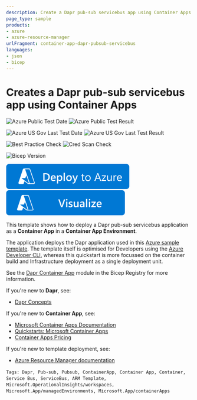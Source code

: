 ```yaml
---
description: Create a Dapr pub-sub servicebus app using Container Apps.
page_type: sample
products:
- azure
- azure-resource-manager
urlFragment: container-app-dapr-pubsub-servicebus
languages:
- json
- bicep
---
```

# Creates a Dapr pub-sub servicebus app using Container Apps

![Azure Public Test Date](https://azurequickstartsservice.blob.core.windows.net/badges/quickstarts/microsoft.app/container-app-dapr-pubsub-servicebus/PublicLastTestDate.svg)
![Azure Public Test Result](https://azurequickstartsservice.blob.core.windows.net/badges/quickstarts/microsoft.app/container-app-dapr-pubsub-servicebus/PublicDeployment.svg)

![Azure US Gov Last Test Date](https://azurequickstartsservice.blob.core.windows.net/badges/quickstarts/microsoft.app/container-app-dapr-pubsub-servicebus/FairfaxLastTestDate.svg)
![Azure US Gov Last Test Result](https://azurequickstartsservice.blob.core.windows.net/badges/quickstarts/microsoft.app/container-app-dapr-pubsub-servicebus/FairfaxDeployment.svg)

![Best Practice Check](https://azurequickstartsservice.blob.core.windows.net/badges/quickstarts/microsoft.app/container-app-dapr-pubsub-servicebus/BestPracticeResult.svg)
![Cred Scan Check](https://azurequickstartsservice.blob.core.windows.net/badges/quickstarts/microsoft.app/container-app-dapr-pubsub-servicebus/CredScanResult.svg)

![Bicep Version](https://azurequickstartsservice.blob.core.windows.net/badges/quickstarts/microsoft.app/container-app-dapr-pubsub-servicebus/BicepVersion.svg)

[![Deploy To Azure](https://raw.githubusercontent.com/Azure/azure-quickstart-templates/master/1-CONTRIBUTION-GUIDE/images/deploytoazure.svg?sanitize=true)](https://portal.azure.com/#create/Microsoft.Template/uri/https%3A%2F%2Fraw.githubusercontent.com%2FAzure%2Fazure-quickstart-templates%2Fmaster%2Fquickstarts%2Fmicrosoft.app%2Fcontainer-app-dapr-pubsub-servicebus%2Fazuredeploy.json)
[![Visualize](https://raw.githubusercontent.com/Azure/azure-quickstart-templates/master/1-CONTRIBUTION-GUIDE/images/visualizebutton.svg?sanitize=true)](http://armviz.io/#/?load=https%3A%2F%2Fraw.githubusercontent.com%2FAzure%2Fazure-quickstart-templates%2Fmaster%2Fquickstarts%2Fmicrosoft.app%2Fcontainer-app-dapr-pubsub-servicebus%2Fazuredeploy.json)

This template shows how to deploy a Dapr pub-sub servicebus application as a **Container App** in a **Container App Environment**. 

The application deploys the Dapr application used in this [Azure sample template](https://github.com/Azure-Samples/pubsub-dapr-nodejs-servicebus). The template itself is optimised for Developers using the [Azure Developer CLI](https://github.com/Azure/azure-dev), whereas this quickstart is more focussed on the container build and Infrastructure deployment as a single deployment unit.

See the [Dapr Container App](https://github.com/Azure/bicep-registry-modules/blob/main/modules/app/dapr-containerapp/README.md) module in the Bicep Registry for more information.

If you're new to **Dapr**, see:

- [Dapr Concepts](https://docs.dapr.io/concepts/)

If you're new to **Container App**, see:

- [Microsoft Container Apps Documentation](https://learn.microsoft.com/azure/container-apps/)
- [Quickstarts: Microsoft Container Apps](https://learn.microsoft.com/azure/container-apps/get-started)
- [Container Apps Pricing](https://azure.microsoft.com/pricing/details/container-apps/)

If you're new to template deployment, see:

- [Azure Resource Manager documentation](https://learn.microsoft.com/azure/azure-resource-manager/)

`Tags: Dapr, Pub-sub, Pubsub, ContainerApp, Container App, Container, Service Bus, ServiceBus, ARM Template, Microsoft.OperationalInsights/workspaces, Microsoft.App/managedEnvironments, Microsoft.App/containerApps`
